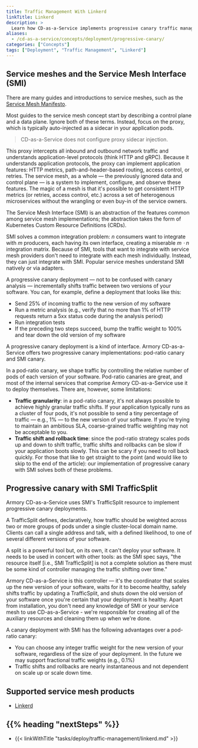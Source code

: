 ```yaml
---
title: Traffic Management With Linkerd
linkTitle: Linkerd
description: >
  Learn how CD-as-a-Service implements progressive canary traffic management using Linkerd.
aliases:
  - /cd-as-a-service/concepts/deployment/progressive-canary/
categories: ["Concepts"]
tags: ["Deployment", "Traffic Management", "Linkerd"]
---
```


## Service meshes and the Service Mesh Interface (SMI)

There are many guides and introductions to service meshes, such as the [Service Mesh Manifesto](https://buoyant.io/service-mesh-manifesto/).

Most guides to the service mesh concept start by describing a control plane and a data plane. Ignore both of these terms. Instead, focus on the proxy, which is typically auto-injected as a sidecar in your application pods.

>CD-as-a-Service does not configure proxy sidecar injection.

This proxy intercepts all inbound and outbound network traffic and understands application-level protocols (think HTTP and gRPC). Because it understands application protocols, the proxy can implement application features: HTTP metrics, path-and-header-based routing, access control, or retries. The service mesh, as a whole — the previously ignored data and control plane — is a system to implement, configure, and observe these features. The magic of a mesh is that it's possible to get consistent HTTP metrics (or retries, access control, etc.) across a set of heterogenous microservices without the wrangling or even buy-in of the service owners.

The Service Mesh Interface (SMI) is an abstraction of the features common among service mesh implementations; the abstraction takes the form of Kubernetes Custom Resource Definitions (CRDs).

SMI solves a common integration problem: _n_ consumers want to integrate with _m_ producers, each having its own interface, creating a miserable _m ⋅ n_ integration matrix. Because of SMI, tools that want to integrate with service mesh providers don't need to integrate with each mesh individually. Instead, they can just integrate with SMI. Popular service meshes understand SMI natively or via adapters.   

A progressive canary deployment — not to be confused with canary analysis — incrementally shifts traffic between two versions of your software. You can, for example, define a deployment that looks like this:

- Send 25% of incoming traffic to the new version of my software
- Run a metric analysis (e.g., verify that no more than 1% of HTTP requests return a 5xx status code during the analysis period)
- Run integration tests
- If the preceding two steps succeed, bump the traffic weight to 100% and tear down the old version of my software

A progressive canary deployment is a kind of interface. Armory CD-as-a-Service offers two progressive canary implementations: pod-ratio canary and SMI canary.

In a pod-ratio canary, we shape traffic by controlling the relative number of pods of each version of your software. Pod-ratio canaries are great, and most of the internal services that comprise Armory CD-as-a-Service use it to deploy themselves. There are, however, some limitations:

- **Traffic granularity**: in a pod-ratio canary, it's not always possible to achieve highly granular traffic shifts. If your application typically runs as a cluster of four pods, it's not possible to send a tiny percentage of traffic — e.g., 1% — to the new version of your software. If you're trying to maintain an ambitious SLA, coarse-grained traffic weighting may not be acceptable to you.
- **Traffic shift and rollback time**: since the pod-ratio strategy scales pods up and down to shift traffic, traffic shifts and rollbacks can be slow if your application boots slowly. This can be scary if you need to roll back quickly.
For those that like to get straight to the point (and would like to skip to the end of the article): our implementation of progressive canary with SMI solves both of these problems.

## Progressive canary with SMI TrafficSplit

Armory CD-as-a-Service uses SMI's TrafficSplit resource to implement progressive canary deployments.

A TrafficSplit defines, declaratively, how traffic should be weighted across two or more groups of pods under a single cluster-local domain name. Clients can call a single address and talk, with a defined likelihood, to one of several different versions of your software.

A split is a powerful tool but, on its own, it can't deploy your software. It needs to be used in concert with other tools: as the SMI spec says, "the resource itself [i.e., SMI TrafficSplit] is not a complete solution as there must be some kind of controller managing the traffic shifting over time."

Armory CD-as-a-Service is this controller — it's the coordinator that scales up the new version of your software, waits for it to become healthy, safely shifts traffic by updating a TrafficSplit, and shuts down the old version of your software once you're certain that your deployment is healthy. Apart from installation, you don't need any knowledge of SMI or your service mesh to use CD-as-a-Service - we're responsible for creating all of the auxiliary resources and cleaning them up when we're done.

A canary deployment with SMI has the following advantages over a pod-ratio canary:

- You can choose any integer traffic weight for the new version of your software, regardless of the size of your deployment. In the future we may support fractional traffic weights (e.g., 0.1%)
- Traffic shifts and rollbacks are nearly instantaneous and not dependent on scale up or scale down time.

## Supported service mesh products

* [Linkerd](https://linkerd.io/)


## {{%  heading "nextSteps" %}}

- {{< linkWithTitle "tasks/deploy/traffic-management/linkerd.md" >}}
